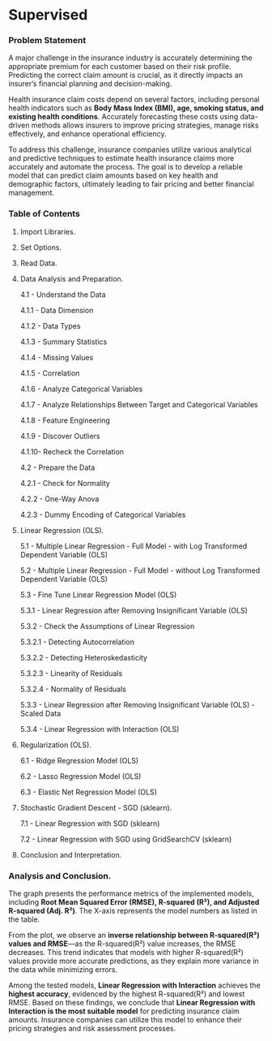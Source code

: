 # Supervised

### Problem Statement  

A major challenge in the insurance industry is accurately determining the appropriate premium for each customer based on their risk profile. Predicting the correct claim amount is crucial, as it directly impacts an insurer’s financial planning and decision-making.  

Health insurance claim costs depend on several factors, including personal health indicators such as **Body Mass Index (BMI), age, smoking status, and existing health conditions**. Accurately forecasting these costs using data-driven methods allows insurers to improve pricing strategies, manage risks effectively, and enhance operational efficiency.  

To address this challenge, insurance companies utilize various analytical and predictive techniques to estimate health insurance claims more accurately and automate the process. The goal is to develop a reliable model that can predict claim amounts based on key health and demographic factors, ultimately leading to fair pricing and better financial management.


### Table of Contents
1. Import Libraries.
   
2. Set Options.
   
3. Read Data.
   
4. Data Analysis and Preparation.
   
   4.1 - Understand the Data
   
   4.1.1 - Data Dimension
   
   4.1.2 - Data Types
   
   4.1.3 - Summary Statistics
   
   4.1.4 - Missing Values
   
   4.1.5 - Correlation
   
   4.1.6 - Analyze Categorical Variables
   
   4.1.7 - Analyze Relationships Between Target and Categorical Variables
   
   4.1.8 - Feature Engineering
   
   4.1.9 - Discover Outliers
   
   4.1.10- Recheck the Correlation
   
   4.2 - Prepare the Data
   
   4.2.1 - Check for Normality
   
   4.2.2 - One-Way Anova
   
   4.2.3 - Dummy Encoding of Categorical Variables
   
5. Linear Regression (OLS).

   5.1 - Multiple Linear Regression - Full Model - with Log Transformed Dependent Variable (OLS)
  
   5.2 - Multiple Linear Regression - Full Model - without Log Transformed Dependent Variable (OLS)
  
   5.3 - Fine Tune Linear Regression Model (OLS)
  
   5.3.1 - Linear Regression after Removing Insignificant Variable (OLS)
  
   5.3.2 - Check the Assumptions of Linear Regression
  
   5.3.2.1 - Detecting Autocorrelation
  
   5.3.2.2 - Detecting Heteroskedasticity
  
   5.3.2.3 - Linearity of Residuals
  
   5.3.2.4 - Normality of Residuals
  
   5.3.3 - Linear Regression after Removing Insignificant Variable (OLS) - Scaled Data
  
   5.3.4 - Linear Regression with Interaction (OLS)
  
6. Regularization (OLS).

   6.1 - Ridge Regression Model (OLS)
  
   6.2 - Lasso Regression Model (OLS)
  
   6.3 - Elastic Net Regression Model (OLS)
  
7. Stochastic Gradient Descent - SGD (sklearn).

   7.1 - Linear Regression with SGD (sklearn)
  
   7.2 - Linear Regression with SGD using GridSearchCV (sklearn)
  
8. Conclusion and Interpretation.


### Analysis and Conclusion.

The graph presents the performance metrics of the implemented models, including **Root Mean Squared Error (RMSE), R-squared (R²), and Adjusted R-squared (Adj. R²)**. The X-axis represents the model numbers as listed in the table.  

From the plot, we observe an **inverse relationship between R-squared(R²) values and RMSE**—as the R-squared(R²) value increases, the RMSE decreases. This trend indicates that models with higher R-squared(R²) values provide more accurate predictions, as they explain more variance in the data while minimizing errors.  

Among the tested models, **Linear Regression with Interaction** achieves the **highest accuracy**, evidenced by the highest R-squared(R²) and lowest RMSE. Based on these findings, we conclude that **Linear Regression with Interaction is the most suitable model** for predicting insurance claim amounts. Insurance companies can utilize this model to enhance their pricing strategies and risk assessment processes.
